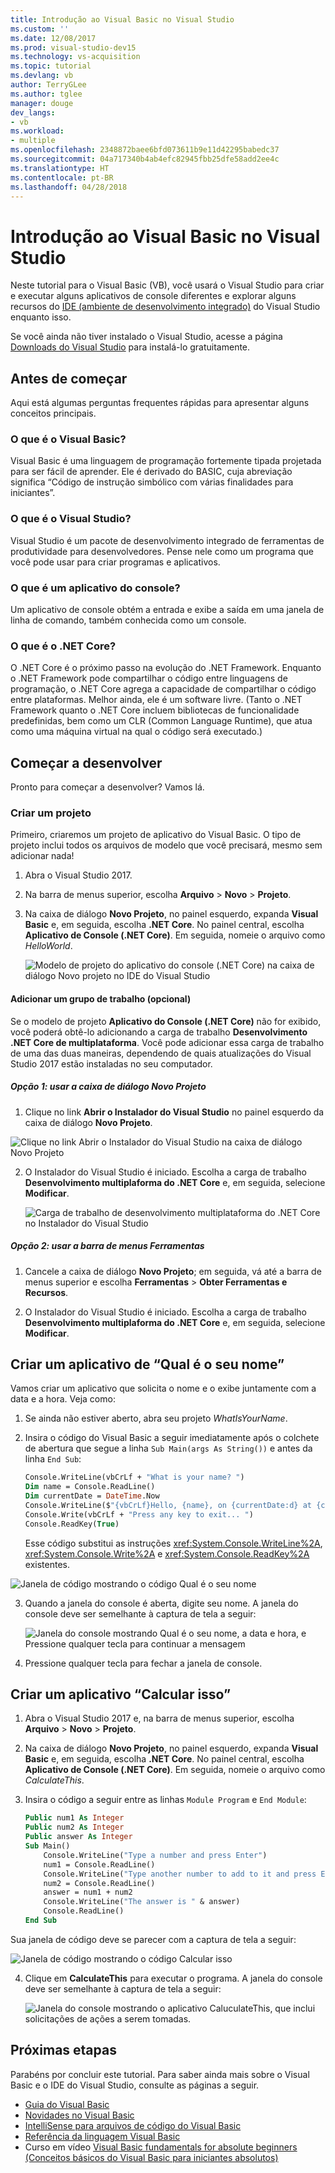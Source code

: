 ```yaml
---
title: Introdução ao Visual Basic no Visual Studio
ms.custom: ''
ms.date: 12/08/2017
ms.prod: visual-studio-dev15
ms.technology: vs-acquisition
ms.topic: tutorial
ms.devlang: vb
author: TerryGLee
ms.author: tglee
manager: douge
dev_langs:
- vb
ms.workload:
- multiple
ms.openlocfilehash: 2348872baee6bfd073611b9e11d42295babedc37
ms.sourcegitcommit: 04a717340b4ab4efc82945fbb25dfe58add2ee4c
ms.translationtype: HT
ms.contentlocale: pt-BR
ms.lasthandoff: 04/28/2018
---
```

# <a name="get-started-with-visual-basic-in-visual-studio"></a>Introdução ao Visual Basic no Visual Studio

Neste tutorial para o Visual Basic (VB), você usará o Visual Studio para criar e executar alguns aplicativos de console diferentes e explorar alguns recursos do [IDE (ambiente de desenvolvimento integrado)](visual-studio-ide.md) do Visual Studio enquanto isso.

Se você ainda não tiver instalado o Visual Studio, acesse a página [Downloads do Visual Studio](https://aka.ms/vsdownload?utm_source=mscom&utm_campaign=msdocs) para instalá-lo gratuitamente.

## <a name="before-you-begin"></a>Antes de começar

Aqui está algumas perguntas frequentes rápidas para apresentar alguns conceitos principais.

### <a name="what-is-visual-basic"></a>O que é o Visual Basic?

Visual Basic é uma linguagem de programação fortemente tipada projetada para ser fácil de aprender. Ele é derivado do BASIC, cuja abreviação significa “Código de instrução simbólico com várias finalidades para iniciantes”.

### <a name="what-is-visual-studio"></a>O que é o Visual Studio?

Visual Studio é um pacote de desenvolvimento integrado de ferramentas de produtividade para desenvolvedores. Pense nele como um programa que você pode usar para criar programas e aplicativos.

### <a name="what-is-a-console-app"></a>O que é um aplicativo do console?

Um aplicativo de console obtém a entrada e exibe a saída em uma janela de linha de comando, também conhecida como um console.

### <a name="what-is-net-core"></a>O que é o .NET Core?

O .NET Core é o próximo passo na evolução do .NET Framework. Enquanto o .NET Framework pode compartilhar o código entre linguagens de programação, o .NET Core agrega a capacidade de compartilhar o código entre plataformas. Melhor ainda, ele é um software livre. (Tanto o .NET Framework quanto o .NET Core incluem bibliotecas de funcionalidade predefinidas, bem como um CLR (Common Language Runtime), que atua como uma máquina virtual na qual o código será executado.)

## <a name="start-developing"></a>Começar a desenvolver

Pronto para começar a desenvolver? Vamos lá.

### <a name="create-a-project"></a>Criar um projeto

Primeiro, criaremos um projeto de aplicativo do Visual Basic. O tipo de projeto inclui todos os arquivos de modelo que você precisará, mesmo sem adicionar nada!

1. Abra o Visual Studio 2017.

2. Na barra de menus superior, escolha **Arquivo** > **Novo** > **Projeto**.

3. Na caixa de diálogo **Novo Projeto**, no painel esquerdo, expanda **Visual Basic** e, em seguida, escolha **.NET Core**. No painel central, escolha **Aplicativo de Console (.NET Core)**. Em seguida, nomeie o arquivo como *HelloWorld*.  

   ![Modelo de projeto do aplicativo do console (.NET Core) na caixa de diálogo Novo projeto no IDE do Visual Studio](../ide/media/new-project-vb-dotnetcore-whatisyourname-console-app.png)

#### <a name="add-a-workgroup-optional"></a>Adicionar um grupo de trabalho (opcional)
Se o modelo de projeto **Aplicativo do Console (.NET Core)** não for exibido, você poderá obtê-lo adicionando a carga de trabalho **Desenvolvimento .NET Core de multiplataforma**. Você pode adicionar essa carga de trabalho de uma das duas maneiras, dependendo de quais atualizações do Visual Studio 2017 estão instaladas no seu computador.

##### <a name="option-1-use-the-new-project-dialog-box"></a>Opção 1: usar a caixa de diálogo Novo Projeto
1. Clique no link **Abrir o Instalador do Visual Studio** no painel esquerdo da caixa de diálogo **Novo Projeto**.

  ![Clique no link Abrir o Instalador do Visual Studio na caixa de diálogo Novo Projeto](../ide/media/vs-open-visual-studio-installer-generic.png)

2. O Instalador do Visual Studio é iniciado. Escolha a carga de trabalho **Desenvolvimento multiplaforma do .NET Core** e, em seguida, selecione **Modificar**.

   ![Carga de trabalho de desenvolvimento multiplataforma do .NET Core no Instalador do Visual Studio](../ide/media/dot-net-core-xplat-dev-workload.png)

##### <a name="option-2-use-the-tools-menu-bar"></a>Opção 2: usar a barra de menus Ferramentas
1. Cancele a caixa de diálogo **Novo Projeto**; em seguida, vá até a barra de menus superior e escolha **Ferramentas** > **Obter Ferramentas e Recursos**.

2. O Instalador do Visual Studio é iniciado. Escolha a carga de trabalho **Desenvolvimento multiplaforma do .NET Core** e, em seguida, selecione **Modificar**.   

## <a name="create-a-what-is-your-name-application"></a>Criar um aplicativo de “Qual é o seu nome”

Vamos criar um aplicativo que solicita o nome e o exibe juntamente com a data e a hora. Veja como:

1. Se ainda não estiver aberto, abra seu projeto *WhatIsYourName*.

2. Insira o código do Visual Basic a seguir imediatamente após o colchete de abertura que segue a linha `Sub Main(args As String())` e antes da linha `End Sub`:

     ```vb
     Console.WriteLine(vbCrLf + "What is your name? ")
     Dim name = Console.ReadLine()
     Dim currentDate = DateTime.Now
     Console.WriteLine($"{vbCrLf}Hello, {name}, on {currentDate:d} at {currentDate:t}")
     Console.Write(vbCrLf + "Press any key to exit... ")
     Console.ReadKey(True)
    ```

    Esse código substitui as instruções <xref:System.Console.WriteLine%2A>, <xref:System.Console.Write%2A> e <xref:System.Console.ReadKey%2A> existentes.

 ![Janela de código mostrando o código Qual é o seu nome](../ide/media/vb-codewindow-what-name.png)

3. Quando a janela do console é aberta, digite seu nome. A janela do console deve ser semelhante à captura de tela a seguir:

   ![Janela do console mostrando Qual é o seu nome, a data e hora, e Pressione qualquer tecla para continuar a mensagem](../ide/media/vb-console-what-name.png)

5. Pressione qualquer tecla para fechar a janela de console.

## <a name="create-a-calculate-this-application"></a>Criar um aplicativo “Calcular isso”
1. Abra o Visual Studio 2017 e, na barra de menus superior, escolha **Arquivo** > **Novo** > **Projeto**.

2. Na caixa de diálogo **Novo Projeto**, no painel esquerdo, expanda **Visual Basic** e, em seguida, escolha **.NET Core**. No painel central, escolha **Aplicativo de Console (.NET Core)**. Em seguida, nomeie o arquivo como *CalculateThis*.  

3. Insira o código a seguir entre as linhas `Module Program` e `End Module`:

   ```vb
   Public num1 As Integer
   Public num2 As Integer
   Public answer As Integer
   Sub Main()
       Console.WriteLine("Type a number and press Enter")
       num1 = Console.ReadLine()
       Console.WriteLine("Type another number to add to it and press Enter")
       num2 = Console.ReadLine()
       answer = num1 + num2
       Console.WriteLine("The answer is " & answer)
       Console.ReadLine()
   End Sub
   ```

  Sua janela de código deve se parecer com a captura de tela a seguir:

   ![Janela de código mostrando o código Calcular isso](../ide/media/vb-codewindow-calculate-this.png)

4. Clique em **CalculateThis** para executar o programa. A janela do console deve ser semelhante à captura de tela a seguir:       

    ![Janela do console mostrando o aplicativo CaluculateThis, que inclui solicitações de ações a serem tomadas.](../ide/media/vb-console-calculate-this.png)

## <a name="next-steps"></a>Próximas etapas

Parabéns por concluir este tutorial. Para saber ainda mais sobre o Visual Basic e o IDE do Visual Studio, consulte as páginas a seguir.

* [Guia do Visual Basic](/dotnet/visual-basic/index)
* [Novidades no Visual Basic](/dotnet/visual-basic/getting-started/whats-new)
* [IntelliSense para arquivos de código do Visual Basic](visual-basic-specific-intellisense.md)
* [Referência da linguagem Visual Basic](/dotnet/visual-basic/language-reference/index)
* Curso em vídeo [Visual Basic fundamentals for absolute beginners (Conceitos básicos do Visual Basic para iniciantes absolutos)](https://mva.microsoft.com/en-us/training-courses/visual-basic-fundamentals-for-absolute-beginners-16507)
